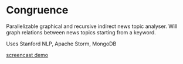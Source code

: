 # Congruence

Parallelizable graphical and recursive indirect news topic analyser.
Will graph relations between news topics starting from a keyword.

Uses Stanford NLP, Apache Storm, MongoDB

[screencast demo](https://www.youtube.com/watch?v=9vUKYk10r_k)


